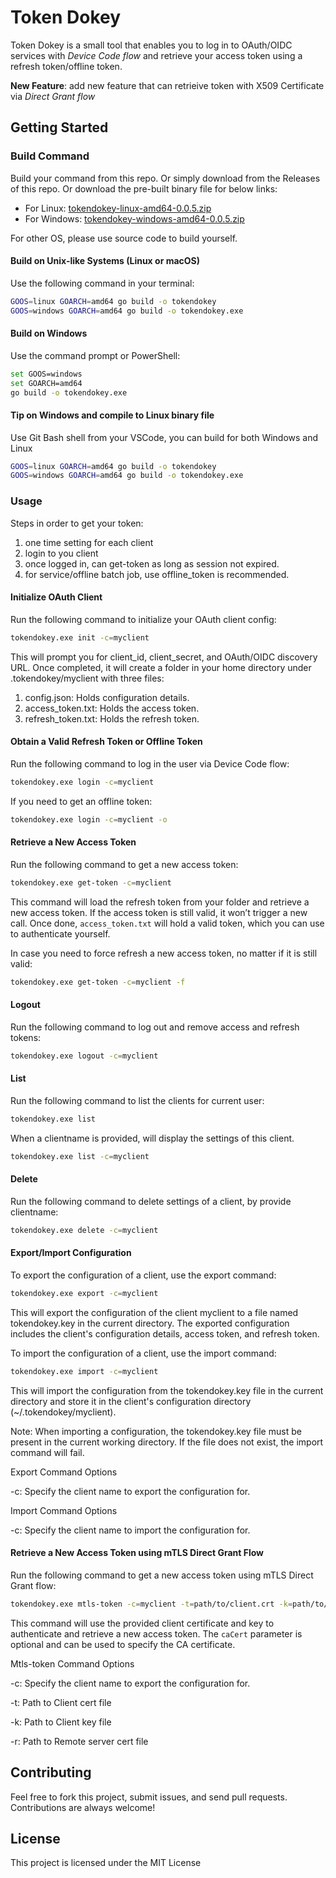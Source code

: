 # Token Dokey

Token Dokey is a small tool that enables you to log in to OAuth/OIDC services with *Device Code flow* and retrieve your access token using a refresh token/offline token.

**New Feature**: add new feature that can retrieive token with X509 Certificate via *Direct Grant flow*

## Getting Started

### Build Command
Build your command from this repo. 
Or simply download from the Releases of this repo.
Or download the pre-built binary file for below links:

 - For Linux: [tokendokey-linux-amd64-0.0.5.zip](https://github.com/user-attachments/files/18234076/tokendokey-linux-amd64-0.0.5.zip)
 - For Windows: [tokendokey-windows-amd64-0.0.5.zip](https://github.com/user-attachments/files/18234075/tokendokey-windows-amd64-0.0.5.zip)

For other OS, please use source code to build yourself.

#### Build on Unix-like Systems (Linux or macOS)
Use the following command in your terminal:
```sh
GOOS=linux GOARCH=amd64 go build -o tokendokey
GOOS=windows GOARCH=amd64 go build -o tokendokey.exe
```
#### Build on Windows
Use the command prompt or PowerShell:
```sh
set GOOS=windows
set GOARCH=amd64
go build -o tokendokey.exe
```

#### Tip on Windows and compile to Linux binary file
Use Git Bash shell from your VSCode, you can build for both Windows and Linux
```sh
GOOS=linux GOARCH=amd64 go build -o tokendokey
GOOS=windows GOARCH=amd64 go build -o tokendokey.exe
```

### Usage
Steps in order to get your token:
1. one time setting for each client
2. login to you client
3. once logged in, can get-token as long as session not expired.
4. for service/offline batch job, use offline_token is recommended.

####  Initialize OAuth Client
Run the following command to initialize your OAuth client config:
```sh
tokendokey.exe init -c=myclient
```

This will prompt you for client_id, client_secret, and OAuth/OIDC discovery URL. Once completed, it will create a folder in your home directory under .tokendokey/myclient with three files:

1. config.json: Holds configuration details.
2. access_token.txt: Holds the access token.
3. refresh_token.txt: Holds the refresh token.

####  Obtain a Valid Refresh Token or Offline Token
Run the following command to log in the user via Device Code flow:
```sh
tokendokey.exe login -c=myclient
```
If you need to get an offline token:
```sh
tokendokey.exe login -c=myclient -o
```

#### Retrieve a New Access Token
Run the following command to get a new access token:
```sh
tokendokey.exe get-token -c=myclient
```
This command will load the refresh token from your folder and retrieve a new access token. If the access token is still valid, it won’t trigger a new call. Once done, `access_token.txt` will hold a valid token, which you can use to authenticate yourself.

In case you need to force refresh a new access token, no matter if it is still valid:
```sh
tokendokey.exe get-token -c=myclient -f
```

#### Logout
Run the following command to log out and remove access and refresh tokens:
```sh
tokendokey.exe logout -c=myclient
```

#### List
Run the following command to list the clients for current user:
```sh
tokendokey.exe list
```
When a clientname is provided, will display the settings of this client.
```sh
tokendokey.exe list -c=myclient
```

#### Delete
Run the following command to delete settings of a client, by provide clientname:
```sh
tokendokey.exe delete -c=myclient
```

#### Export/Import Configuration
To export the configuration of a client, use the export command:
```sh
tokendokey.exe export -c=myclient
```
This will export the configuration of the client myclient to a file named tokendokey.key in the current directory. The exported configuration includes the client's configuration details, access token, and refresh token.


To import the configuration of a client, use the import command:
```sh
tokendokey.exe import -c=myclient
```
This will import the configuration from the tokendokey.key file in the current directory and store it in the client's configuration directory (~/.tokendokey/myclient).

Note: When importing a configuration, the tokendokey.key file must be present in the current working directory. If the file does not exist, the import command will fail.

Export Command Options

-c: Specify the client name to export the configuration for.

Import Command Options

-c: Specify the client name to import the configuration for.

#### Retrieve a New Access Token using mTLS Direct Grant Flow
Run the following command to get a new access token using mTLS Direct Grant flow:
```sh
tokendokey.exe mtls-token -c=myclient -t=path/to/client.crt -k=path/to/client.key -r=path/to/ca.crt
```
This command will use the provided client certificate and key to authenticate and retrieve a new access token. The `caCert` parameter is optional and can be used to specify the CA certificate.

Mtls-token Command Options

-c: Specify the client name to export the configuration for.

-t: Path to Client cert file

-k: Path to Client key file

-r: Path to Remote server cert file

## Contributing
Feel free to fork this project, submit issues, and send pull requests. Contributions are always welcome!

## License
This project is licensed under the MIT License
